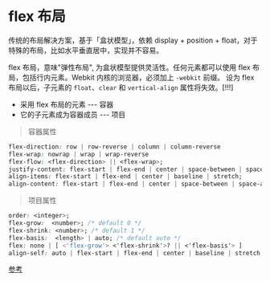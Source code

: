 # flex 布局

传统的布局解决方案，基于「盒状模型」，依赖 display + position + float，对于特殊的布局，比如水平垂直居中，实现并不容易。

flex 布局，意味"弹性布局", 为盒状模型提供灵活性。任何元素都可以使用 flex 布局，包括行内元素。Webkit 内核的浏览器，必须加上 `-webkit` 前缀。
设为 flex 布局以后，子元素的 `float`、`clear` 和 `vertical-align` 属性将失效。[!!!]

- 采用 flex 布局的元素 --- 容器
- 它的子元素成为容器成员 --- 项目

> 容器属性

```css
flex-direction: row | row-reverse | column | column-reverse
flex-wrap: nowrap | wrap | wrap-reverse
flex-flow: <flex-direction> || <flex-wrap>;
justify-content: flex-start | flex-end | center | space-between | space-around;
align-items: flex-start | flex-end | center | baseline | stretch;
align-content: flex-start | flex-end | center | space-between | space-around | stretch;
```

> 项目属性

```css
order: <integer>;
flex-grow:  <number>; /* default 0 */
flex-shrink: <number>; /* default 1 */
flex-basis:  <length> | auto; /* default auto */
flex: none | [ <'flex-grow'> <'flex-shrink'>? || <'flex-basis'> ]
align-self: auto | flex-start | flex-end | center | baseline | stretch;
```

[参考](http://www.ruanyifeng.com/blog/2015/07/flex-grammar.html)